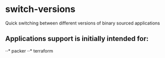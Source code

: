 # switch-versions
Quick switching between different versions of binary sourced applications

## Applications support is initially intended for:
⋅⋅* packer
⋅⋅* terraform
